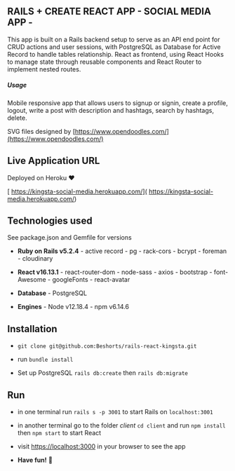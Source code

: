 ## RAILS + CREATE REACT APP - SOCIAL MEDIA APP -

This app is built on a Rails backend setup to serve as an API end point for CRUD actions and user sessions, with PostgreSQL as Database for Active Record to handle tables relationship. 
React as frontend, using React Hooks to manage state through reusable components and React Router to implement nested routes.

##### Usage
Mobile responsive app that allows users to signup or signin, create a profile, logout, write a post with description and hashtags, search by hashtags, delete.

SVG files designed by [https://www.opendoodles.com/](https://www.opendoodles.com/)

## Live Application URL
Deployed on Heroku :hearts:

[ https://kingsta-social-media.herokuapp.com/](
https://kingsta-social-media.herokuapp.com/)

## Technologies used
See package.json and Gemfile for versions

* **Ruby on Rails v5.2.4**
      - active record
      - pg 
      - rack-cors
      - bcrypt
      - foreman
      - cloudinary

* **React v16.13.1**
      - react-router-dom
      - node-sass
      - axios
      - bootstrap
      - font-Awesome
      - googleFonts
      - react-avatar

* **Database**
      - PostgreSQL

* **Engines**
      - Node v12.18.4
      - npm v6.14.6

## **Installation**
- ``git clone git@github.com:Beshorts/rails-react-kingsta.git`` 
- run ``bundle install``

- Set up PostgreSQL ``rails db:create`` then ``rails db:migrate``

## **Run**
- in one terminal run ``rails s -p 3001`` to start Rails on ``localhost:3001`` 

- in another terminal go to the folder *client* ``cd client`` and run ``npm install`` then ``npm start`` to start React
- visit [https://localhost:3000](https://localhost:3000) in your browser to see the app

- **Have fun!** :tada:



